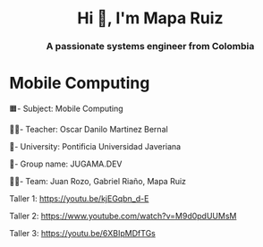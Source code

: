 <h1 align="center">Hi 👋, I'm Mapa Ruiz</h1>
<h3 align="center">A passionate systems engineer from Colombia</h3>

# Mobile Computing

🟧- Subject: Mobile Computing

👨‍🏫- Teacher: Oscar Danilo Martinez Bernal

🏦- University: Pontificia Universidad Javeriana

👑- Group name: JUGAMA.DEV

🙋‍♂️- Team: Juan Rozo, Gabriel Riaño, Mapa Ruiz

Taller 1: https://youtu.be/kjEGqbn_d-E

Taller 2: https://www.youtube.com/watch?v=M9d0pdUUMsM

Taller 3: https://youtu.be/6XBIpMDfTGs
